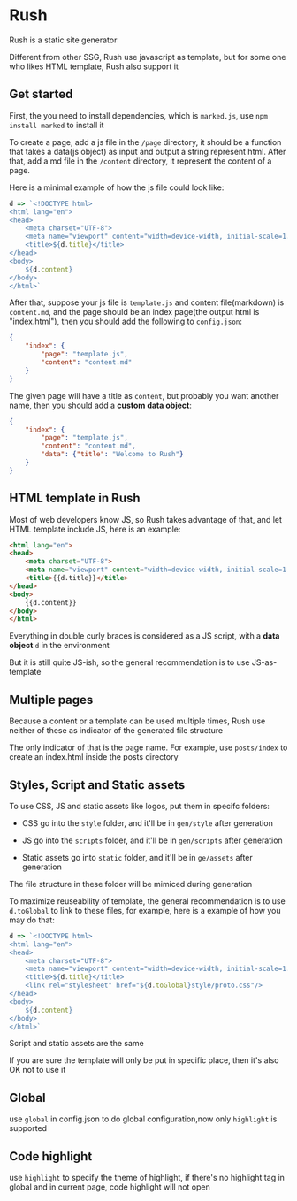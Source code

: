 # Rush

Rush is a static site generator

Different from other SSG, Rush use javascript as template, but for some one who likes HTML template, Rush also support it

## Get started

First, the you need to install dependencies, which is `marked.js`, use `npm install marked` to install it

To create a page, add a js file in the `/page` directory, it should be a function that takes a data(js object) as input and output a string represent html. After that, add a md file in the `/content` directory, it represent the content of a page.

Here is a minimal example of how the js file could look like:

```Javascript
d => `<!DOCTYPE html>
<html lang="en">
<head>
    <meta charset="UTF-8">
    <meta name="viewport" content="width=device-width, initial-scale=1.0">
    <title>${d.title}</title>
</head>
<body>
    ${d.content}
</body>
</html>`
```

After that, suppose your js file is `template.js` and content file(markdown) is `content.md`, and the page should be an index page(the output html is "index.html"), then you should add the following to `config.json`:

```json
{
    "index": {
        "page": "template.js",
        "content": "content.md"
    }
}
```

The given page will have a title as `content`, but probably you want another name, then you should add a **custom data object**:

```json
{
    "index": {
        "page": "template.js",
        "content": "content.md",
        "data": {"title": "Welcome to Rush"}
    }
}
```

## HTML template in Rush

Most of web developers know JS, so Rush takes advantage of that, and let HTML template include JS, here is an example:

```HTML
<html lang="en">
<head>
    <meta charset="UTF-8">
    <meta name="viewport" content="width=device-width, initial-scale=1.0">
    <title>{{d.title}}</title>
</head>
<body>
    {{d.content}}
</body>
</html>
```

Everything in double curly braces is considered as a JS script, with a **data object** `d` in the environment

But it is still quite JS-ish, so the general recommendation is to use JS-as-template

## Multiple pages

Because a content or a template can be used multiple times, Rush use neither of these as indicator of the generated file structure

The only indicator of that is the page name. For example, use `posts/index` to create an index.html inside the posts directory

## Styles, Script and Static assets

To use CSS, JS and static assets like logos, put them in specifc folders:

- CSS go into the `style` folder, and it'll be in `gen/style` after generation

- JS go into the `scripts` folder, and it'll be in `gen/scripts` after generation

- Static assets go into `static` folder, and it'll be in `ge/assets` after generation

The file structure in these folder will be mimiced during generation

To maximize reuseability of template, the general recommendation is to use `d.toGlobal` to link to these files, for example, here is a example of how you may do that:

```javascript
d => `<!DOCTYPE html>
<html lang="en">
<head>
    <meta charset="UTF-8">
    <meta name="viewport" content="width=device-width, initial-scale=1.0">
    <title>${d.title}</title>
    <link rel="stylesheet" href="${d.toGlobal}style/proto.css"/>
</head>
<body>
    ${d.content}
</body>
</html>`
```

Script and static assets are the same

If you are sure the template will only be put in specific place, then it's also OK not to use it

## Global

use `global` in config.json to do global configuration,now only `highlight` is supported

## Code highlight

use `highlight` to specify the theme of highlight, if there's no highlight tag in global and in current page, code highlight will not open